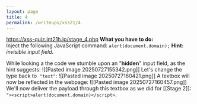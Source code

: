 ```yaml
---
layout: page
title: 4
permalink: /writeups/xss21/4
---
```

https://xss-quiz.int21h.jp/stage_4.php
**What you have to do:**  
Inject the following JavaScript command: `alert(document.domain);`
**Hint:** *invisible input field.*

While looking a the code we stumble upon an "**hidden**" input field, as the hint suggests:
![[Pasted image 20250727155342.png]]
Let's change the type back to  `"text"`:
![[Pasted image 20250727160421.png]]
A textbox will now be reflected in the webpage:
![[Pasted image 20250727160457.png]]
We'll now deliver the payload through this textbox as we did for [[Stage 2]]:
`"><script>alert(document.domain)</script>`.
